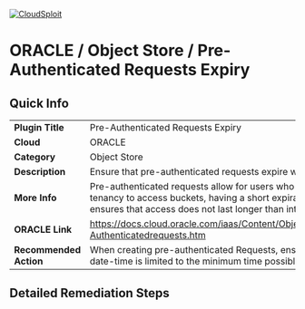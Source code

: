 [![CloudSploit](https://cloudsploit.com/img/logo-new-big-text-100.png "CloudSploit")](https://cloudsploit.com)

# ORACLE / Object Store / Pre-Authenticated Requests Expiry

## Quick Info

| | |
|-|-|
| **Plugin Title** | Pre-Authenticated Requests Expiry |
| **Cloud** | ORACLE |
| **Category** | Object Store |
| **Description** | Ensure that pre-authenticated requests expire within a certain time. |
| **More Info** | Pre-authenticated requests allow for users who are not in the tenancy to access buckets, having a short expiration time-frame ensures that access does not last longer than intended. |
| **ORACLE Link** | https://docs.cloud.oracle.com/iaas/Content/Object/Tasks/usingPre-Authenticatedrequests.htm |
| **Recommended Action** | When creating pre-authenticated Requests, ensure the expiration date-time is limited to the minimum time possible. |

## Detailed Remediation Steps

